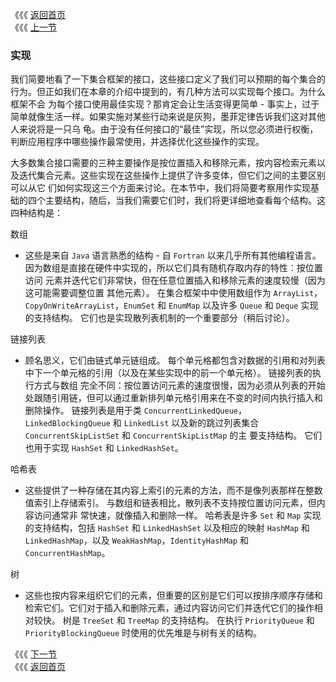 《《《 [返回首页](../README.md)       <br/>
《《《 [上一节](01_Iterable_and_Iterators.md)

### 实现

我们简要地看了一下集合框架的接口，这些接口定义了我们可以预期的每个集合的行为。但正如我们在本章的介绍中提到的，有几种方法可以实现每个接口。为什么框架不会
为每个接口使用最佳实现？那肯定会让生活变得更简单 - 事实上，过于简单就像生活一样。如果实施对某些行动来说是灰狗，墨菲定律告诉我们这对其他人来说将是一只乌
龟。由于没有任何接口的“最佳”实现，所以您必须进行权衡，判断应用程序中哪些操作最常使用，并选择优化这些操作的实现。

大多数集合接口需要的三种主要操作是按位置插入和移除元素，按内容检索元素以及迭代集合元素。这些实现在这些操作上提供了许多变体，但它们之间的主要区别可以从它
们如何实现这三个方面来讨论。在本节中，我们将简要考察用作实现基础的四个主要结构，随后，当我们需要它们时，我们将更详细地查看每个结构。这四种结构是：

数组
  
- 这些是来自 `Java` 语言熟悉的结构 - 自 `Fortran` 以来几乎所有其他编程语言。 因为数组是直接在硬件中实现的，所以它们具有随机存取内存的特性：按位置访问
元素并迭代它们非常快，但在任意位置插入和移除元素的速度较慢（因为这可能需要调整位置 其他元素）。 在集合框架中中使用数组作为 `ArrayList`， 
`CopyOnWriteArrayList`，`EnumSet` 和 `EnumMap` 以及许多 `Queue` 和 `Deque` 实现的支持结构。 它们也是实现散列表机制的一个重要部分（稍后讨论）。
   
链接列表

- 顾名思义，它们由链式单元链组成。 每个单元格都包含对数据的引用和对列表中下一个单元格的引用（以及在某些实现中的前一个单元格）。 链接列表的执行方式与数组
完全不同：按位置访问元素的速度很慢，因为必须从列表的开始处跟随引用链，但可以通过重新排列单元格引用来在不变的时间内执行插入和删除操作。 链接列表是用于类 
`ConcurrentLinkedQueue`，`LinkedBlockingQueue` 和 `LinkedList` 以及新的跳过列表集合 `ConcurrentSkipListSet` 和  `ConcurrentSkipListMap` 的主
要支持结构。 它们也用于实现 `HashSet` 和 `LinkedHashSet`。

哈希表

- 这些提供了一种存储在其内容上索引的元素的方法，而不是像列表那样在整数值索引上存储索引。 与数组和链表相比，散列表不支持按位置访问元素，但内容访问通常非
常快速，就像插入和删除一样。 哈希表是许多 `Set` 和 `Map` 实现的支持结构，包括 `HashSet` 和 `LinkedHashSet` 以及相应的映射 `HashMap` 和 
`LinkedHashMap`，以及 `WeakHashMap`，`IdentityHashMap` 和 `ConcurrentHashMap`。

树

- 这些也按内容来组织它们的元素，但重要的区别是它们可以按排序顺序存储和检索它们。它们对于插入和删除元素，通过内容访问它们并迭代它们的操作相对较快。 树是 
`TreeSet` 和 `TreeMap` 的支持结构。 在执行 `PriorityQueue` 和 `PriorityBlockingQueue` 时使用的优先堆是与树有关的结构。    

《《《 [下一节](03_Efficiency_and_the_O-Notation.md)      <br/>
《《《 [返回首页](../README.md)
